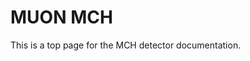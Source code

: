 <!-- doxy
\page refDetectorsMUONMCH MCH
/doxy -->

# MUON MCH

This is a top page for the MCH detector documentation.

<!-- doxy
\subpage refDetectorsMUONMCHContour
\subpage refDetectorsMUONMCHClustering
\subpage refDetectorsMUONMCHCTF
\subpage refDetectorsMUONMCHRaw
\subpage refDetectorsMUONMCHMapping
\subpage refDetectorsMUONMCHTracking
\subpage refDetectorsMUONMCHWorkflow
\subpage refDetectorsMUONMCHGeometry
\subpage refDetectorsMUONMCHConditions
\subpage refDetectorsMUONMCHDevIO
/doxy -->
